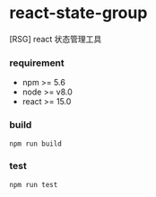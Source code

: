 # react-state-group
[RSG] react 状态管理工具

### requirement
- npm >= 5.6
- node >= v8.0
- react >= 15.0

### build
`npm run build`

### test
`npm run test`